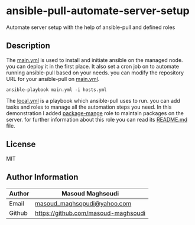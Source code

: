 # ansible-pull-automate-server-setup
 Automate server setup with the help of ansible-pull and defined roles

## Description
The [main.yml](./main.yml) is used to install and initiate ansible on the managed node. you can deploy it in the first place. It also set a cron job on to automate running ansible-pull based on your needs. you can modify the repository URL for your ansible-pull on [main.yml](./main.yml).

    ansible-playbook main.yml -i hosts.yml

The [local.yml](./local.yml) is a playbook which ansible-pull uses to run. you can add tasks and roles to manage all the automation steps you need. In this demonstration I added [package-mange](./roles/package-manage/) role to maintain packages on the server. for further information about this role you can read its [README.md](./roles/package-manage/README.md) file.


## License

MIT

## Author Information

| Author | Masoud Maghsoudi                      |
| ------ | ------------------------------------- |
| Email  | <masoud_maghsopudi@yahoo.com>         |
| Github | <https://github.com/masoud-maghsoudi> |
